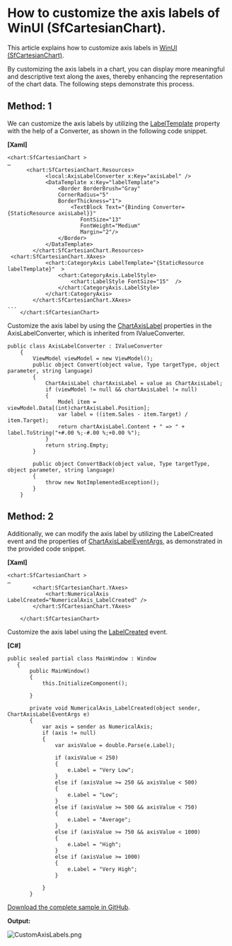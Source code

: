 # How to customize the axis labels of WinUI (SfCartesianChart).

This article explains how to customize axis labels in [WinUI (SfCartesianChart)](https://help.syncfusion.com/winui/cartesian-charts/getting-started).

By customizing the axis labels in a chart, you can display more meaningful and descriptive text along the axes, thereby enhancing the representation of the chart data. The following steps demonstrate this process.

## Method: 1

We can customize the axis labels by utilizing the [LabelTemplate](https://help.syncfusion.com/cr/winui/Syncfusion.UI.Xaml.Charts.ChartAxis.html#Syncfusion_UI_Xaml_Charts_ChartAxis_LabelTemplate) property with the help of a Converter, as shown in the following code snippet.

**[Xaml]**

```
<chart:SfCartesianChart >
…
      <chart:SfCartesianChart.Resources>
            <local:AxisLabelConverter x:Key="axisLabel" />
            <DataTemplate x:Key="labelTemplate">
                <Border BorderBrush="Gray"
				CornerRadius="5"
				BorderThickness="1">
                    <TextBlock Text="{Binding Converter={StaticResource axisLabel}}"
					   FontSize="13"
					   FontWeight="Medium" 
					   Margin="2"/>
                </Border>
            </DataTemplate>
        </chart:SfCartesianChart.Resources> 
 <chart:SfCartesianChart.XAxes>
            <chart:CategoryAxis LabelTemplate="{StaticResource labelTemplate}"  >
                <chart:CategoryAxis.LabelStyle>
                    <chart:LabelStyle FontSize="15"  />
                </chart:CategoryAxis.LabelStyle>
            </chart:CategoryAxis>
        </chart:SfCartesianChart.XAxes>
...
    </chart:SfCartesianChart>

```

Customize the axis label by using the [ChartAxisLabel](https://help.syncfusion.com/cr/winui/Syncfusion.UI.Xaml.Charts.ChartAxisLabel.html) properties in the AxisLabelConverter, which is inherited from IValueConverter. 

```
public class AxisLabelConverter : IValueConverter
    {
        ViewModel viewModel = new ViewModel();
        public object Convert(object value, Type targetType, object parameter, string language)
        { 
            ChartAxisLabel chartAxisLabel = value as ChartAxisLabel;
            if (viewModel != null && chartAxisLabel != null)
            {
                Model item = viewModel.Data[(int)chartAxisLabel.Position];
                var label = ((item.Sales - item.Target) / item.Target);
                return chartAxisLabel.Content + " => " + label.ToString("+#.00 %;-#.00 %;+0.00 %");
            }
            return string.Empty;
        }

        public object ConvertBack(object value, Type targetType, object parameter, string language)
        {
            throw new NotImplementedException();
        }
    }

```

## Method: 2

Additionally, we can modify the axis label by utilizing the LabelCreated event and the properties of [ChartAxisLabelEventArgs](https://help.syncfusion.com/cr/winui/Syncfusion.UI.Xaml.Charts.ChartAxisLabelEventArgs.html), as demonstrated in the provided code snippet.

**[Xaml]**

```
<chart:SfCartesianChart >
…
        <chart:SfCartesianChart.YAxes>
            <chart:NumericalAxis   LabelCreated="NumericalAxis_LabelCreated" />
        </chart:SfCartesianChart.YAxes>

    </chart:SfCartesianChart>

```

Customize the axis label using the [LabelCreated](https://help.syncfusion.com/cr/winui/Syncfusion.UI.Xaml.Charts.ChartAxis.html#Syncfusion_UI_Xaml_Charts_ChartAxis_LabelCreated) event.

**[C#]**

 ```
 public sealed partial class MainWindow : Window
    {
        public MainWindow()
        {
            this.InitializeComponent();

        }

        private void NumericalAxis_LabelCreated(object sender, ChartAxisLabelEventArgs e)
        { 
            var axis = sender as NumericalAxis;
            if (axis != null)
            {
                var axisValue = double.Parse(e.Label);

                if (axisValue < 250)
                {
                    e.Label = "Very Low";
                }
                else if (axisValue >= 250 && axisValue < 500)
                {
                    e.Label = "Low";
                }
                else if (axisValue >= 500 && axisValue < 750)
                {
                    e.Label = "Average";
                }
                else if (axisValue >= 750 && axisValue < 1000)
                {
                    e.Label = "High";
                }
                else if (axisValue >= 1000)
                {
                    e.Label = "Very High";
                }

            }
        }

 ```

[Download the complete sample in GitHub](https://github.com/SyncfusionExamples/How-to-add-custom-axis-label-in-WinUI-SfCartesianChart).

**Output:**

  
 ![CustomAxisLabels.png](https://support.syncfusion.com/kb/agent/attachment/article/13013/inline?token=eyJhbGciOiJodHRwOi8vd3d3LnczLm9yZy8yMDAxLzA0L3htbGRzaWctbW9yZSNobWFjLXNoYTI1NiIsInR5cCI6IkpXVCJ9.eyJpZCI6IjgwNjEiLCJvcmdpZCI6IjMiLCJpc3MiOiJzdXBwb3J0LnN5bmNmdXNpb24uY29tIn0.BYYpOdxW4g9OVM2RQRXTaCwarfTsG-5sMozYW78WFA8)